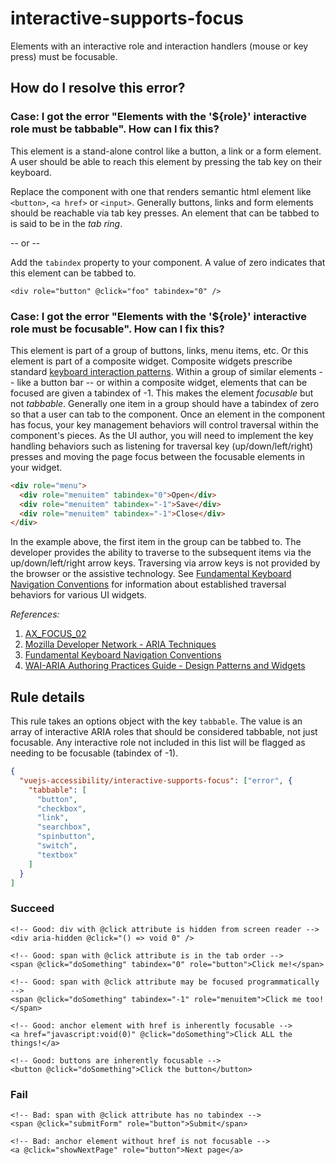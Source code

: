 # interactive-supports-focus

Elements with an interactive role and interaction handlers (mouse or key press) must be focusable.

## How do I resolve this error?

### Case: I got the error "Elements with the '\${role}' interactive role must be tabbable". How can I fix this?

This element is a stand-alone control like a button, a link or a form element. A user should be able to reach this element by pressing the tab key on their keyboard.

Replace the component with one that renders semantic html element like `<button>`, `<a href>` or `<input>`. Generally buttons, links and form elements should be reachable via tab key presses. An element that can be tabbed to is said to be in the _tab ring_.

-- or --

Add the `tabindex` property to your component. A value of zero indicates that this element can be tabbed to.

```vue
<div role="button" @click="foo" tabindex="0" />
```

### Case: I got the error "Elements with the '\${role}' interactive role must be focusable". How can I fix this?

This element is part of a group of buttons, links, menu items, etc. Or this element is part of a composite widget. Composite widgets prescribe standard [keyboard interaction patterns](https://www.w3.org/TR/wai-aria-practices-1.1/#kbd_generalnav). Within a group of similar elements -- like a button bar -- or within a composite widget, elements that can be focused are given a tabindex of -1. This makes the element _focusable_ but not _tabbable_. Generally one item in a group should have a tabindex of zero so that a user can tab to the component. Once an element in the component has focus, your key management behaviors will control traversal within the component's pieces. As the UI author, you will need to implement the key handling behaviors such as listening for traversal key (up/down/left/right) presses and moving the page focus between the focusable elements in your widget.

```html
<div role="menu">
  <div role="menuitem" tabindex="0">Open</div>
  <div role="menuitem" tabindex="-1">Save</div>
  <div role="menuitem" tabindex="-1">Close</div>
</div>
```

In the example above, the first item in the group can be tabbed to. The developer provides the ability to traverse to the subsequent items via the up/down/left/right arrow keys. Traversing via arrow keys is not provided by the browser or the assistive technology. See [Fundamental Keyboard Navigation Conventions](https://www.w3.org/TR/wai-aria-practices-1.1/#kbd_generalnav) for information about established traversal behaviors for various UI widgets.

_References:_

1. [AX_FOCUS_02](https://github.com/GoogleChrome/accessibility-developer-tools/wiki/Audit-Rules#ax_focus_02)
2. [Mozilla Developer Network - ARIA Techniques](https://developer.mozilla.org/en-US/docs/Web/Accessibility/ARIA/ARIA_Techniques/Using_the_button_role#Keyboard_and_focus)
3. [Fundamental Keyboard Navigation Conventions](https://www.w3.org/TR/wai-aria-practices-1.1/#kbd_generalnav)
4. [WAI-ARIA Authoring Practices Guide - Design Patterns and Widgets](https://www.w3.org/TR/wai-aria-practices-1.1/#aria_ex)

## Rule details

This rule takes an options object with the key `tabbable`. The value is an array of interactive ARIA roles that should be considered tabbable, not just focusable. Any interactive role not included in this list will be flagged as needing to be focusable (tabindex of -1).

```json
{
  "vuejs-accessibility/interactive-supports-focus": ["error", {
    "tabbable": [
      "button",
      "checkbox",
      "link",
      "searchbox",
      "spinbutton",
      "switch",
      "textbox"
    ]
  }
]
```

### Succeed

```vue
<!-- Good: div with @click attribute is hidden from screen reader -->
<div aria-hidden @click="() => void 0" />

<!-- Good: span with @click attribute is in the tab order -->
<span @click="doSomething" tabindex="0" role="button">Click me!</span>

<!-- Good: span with @click attribute may be focused programmatically -->
<span @click="doSomething" tabindex="-1" role="menuitem">Click me too!</span>

<!-- Good: anchor element with href is inherently focusable -->
<a href="javascript:void(0)" @click="doSomething">Click ALL the things!</a>

<!-- Good: buttons are inherently focusable -->
<button @click="doSomething">Click the button</button>
```

### Fail

```vue
<!-- Bad: span with @click attribute has no tabindex -->
<span @click="submitForm" role="button">Submit</span>

<!-- Bad: anchor element without href is not focusable -->
<a @click="showNextPage" role="button">Next page</a>
```
